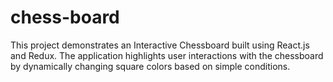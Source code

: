 # chess-board
This project demonstrates an Interactive Chessboard built using React.js and Redux. The application highlights user interactions with the chessboard by dynamically changing square colors based on simple conditions.

